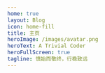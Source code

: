 ```yaml
---
home: true
layout: Blog
icon: home-fill
title: 主页
heroImage: /images/avatar.png
heroText: A Trivial Coder
heroFullScreen: true
tagline: 慎始而敬终，行稳致远
---
```

